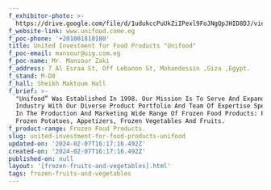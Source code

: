 ```yaml
---
f_exhibitor-photo: >-
  https://drive.google.com/file/d/1udukccPuUkZiIPexl9FoJNgQpJHID8DJ/view?usp=drive_link
f_website-link: www.unifood.come.eg
f_poc-phone: '+201001818180'
title: United Investment for Food Products "Unifood"
f_poc-email: mansour@uig.com.eg
f_poc-name: Mr. Mansour Zaki
f_address: 7 Al Esraa St, Off Lebanon St, Mohandessin ,Giza ,Egypt.
f_stand: M-D8
f_hall: Sheikh Maktoum Hall
f_brief: >-
  "Unifood” Was Established In 1998. Our Mission Is To Serve And Expand The Food
  Industry With Our Diverse Product Portfolio And Team Of Expertise Specialized
  In The Production And Marketing Wide Range Of Frozen Food Products: Pre-Fried
  Frozen Potatoes, Appetizers, Frozen Vegetables And Fruits.
f_product-range: Frozen Food Products.
slug: united-investment-for-food-products-unifood
updated-on: '2024-02-07T16:17:16.492Z'
created-on: '2024-02-07T16:17:16.492Z'
published-on: null
layout: '[frozen-fruits-and-vegetables].html'
tags: frozen-fruits-and-vegetables
---
```



